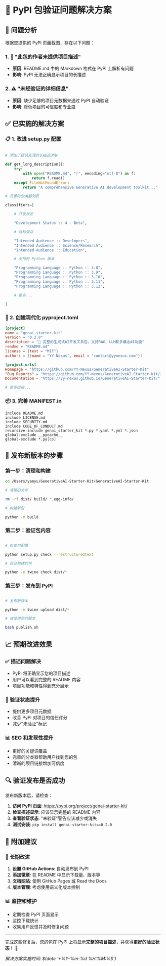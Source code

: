 🔧 PyPI 包验证问题解决方案
===============================

## 🎯 问题分析

根据您提供的 PyPI 页面截图，存在以下问题：

### 1. 📝 **"此包的作者未提供项目描述"**

- **原因**: README.md 中的 Markdown 格式在 PyPI 上解析有问题
- **影响**: PyPI 无法正确显示项目的长描述

### 2. ⚠️ **"未经验证的详细信息"**

- **原因**: 缺少足够的项目元数据来通过 PyPI 自动验证
- **影响**: 降低项目的可信度和专业度

## ✅ **已实施的解决方案**

### 📋 **1. 改进 setup.py 配置**

```python

# 添加了错误处理的长描述读取

def get_long_description():
    try:
        with open("README.md", "r", encoding="utf-8") as f:
            return f.read()
    except FileNotFoundError:
        return "A comprehensive Generative AI development toolkit..."

# 完善的分类器列表

classifiers=[

    # 开发状态

    "Development Status :: 4 - Beta",

    # 目标受众

    "Intended Audience :: Developers",
    "Intended Audience :: Science/Research",
    "Intended Audience :: Education",

    # 支持的 Python 版本

    "Programming Language :: Python :: 3.8",
    "Programming Language :: Python :: 3.9",
    "Programming Language :: Python :: 3.10",
    "Programming Language :: Python :: 3.11",
    "Programming Language :: Python :: 3.12",

    # 更多...

]
```

### 🔧 **2. 创建现代化 pyproject.toml**

```toml
[project]
name = "genai-starter-kit"
version = "0.2.0"
description = "🚀 完整的生成式AI开发工具包，支持RAG、LLM和多模态AI功能"
readme = "README.md"
license = {text = "MIT"}
authors = [{name = "YY-Nexus", email = "contact@yynexus.com"}]

[project.urls]
Homepage = "https://github.com/YY-Nexus/GenerativeAI-Starter-Kit"
"Bug Reports" = "https://github.com/YY-Nexus/GenerativeAI-Starter-Kit/issues"
Documentation = "https://yy-nexus.github.io/GenerativeAI-Starter-Kit/"

# 更多链接...

```

### 📦 **3. 完善 MANIFEST.in**

```plaintext
include README.md
include LICENSE.md
include SECURITY.md
include CODE_OF_CONDUCT.md
recursive-include genai_starter_kit *.py *.yaml *.yml *.json
global-exclude __pycache__
global-exclude *.py[co]
```

## 🚀 **发布新版本的步骤**

### 第一步：清理和构建

```bash
cd /Users/yanyu/GenerativeAI-Starter-Kit/GenerativeAI-Starter-Kit

# 清理旧文件

rm -rf dist/ build/ *.egg-info/

# 构建新包

python -m build
```

### 第二步：验证包内容

```bash

# 检查包配置

python setup.py check --restructuredtext

# 验证构建的包

python -m twine check dist/*
```

### 第三步：发布到 PyPI

```bash

# 发布新版本

python -m twine upload dist/*

# 或使用您的脚本

bash publish.sh
```

## 📈 **预期改进效果**

### ✅ **描述问题解决**

- PyPI 将正确显示您的项目描述
- 用户可以看到完整的 README 内容
- 项目功能和特性得到充分展示

### 🔐 **验证状态提升**

- 提供更多项目元数据
- 改善 PyPI 对项目的信任评分
- 减少"未验证"标记

### 📊 **SEO 和发现性提升**

- 更好的关键词覆盖
- 完善的分类器帮助用户找到您的包
- 清晰的项目链接增加可信度

## 🔍 **验证发布是否成功**

发布新版本后，请检查：

1. **访问 PyPI 页面**: https://pypi.org/project/genai-starter-kit/
2. **检查描述显示**: 应该显示完整的 README 内容
3. **查看验证状态**: "未验证"警告应该减少或消失
4. **测试安装**: `pip install genai-starter-kit==0.2.0`

## 📝 **附加建议**

### 🔮 **长期改进**

1. **设置 GitHub Actions**: 自动发布到 PyPI
2. **添加徽章**: 在 README 中显示下载量、版本等
3. **文档网站**: 使用 GitHub Pages 或 Read the Docs
4. **版本管理**: 考虑使用语义化版本控制

### 📊 **监控和维护**

- 定期检查 PyPI 页面显示
- 监控下载统计
- 收集用户反馈并及时修复问题

---

完成这些修复后，您的包在 PyPI 上将显示**完整的项目描述**，并获得**更好的验证状态**！ 🎉

*解决方案实施时间: $(date '+%Y-%m-%d %H:%M:%S')*
